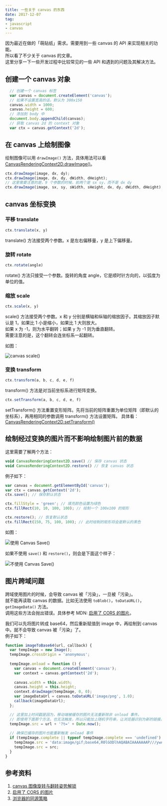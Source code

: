 ```yaml
---
title: 一些关于 canvas 的东西
date: 2017-12-07
tag: 
- javascript
- canvas
---
```


因为最近在做的「萌贴纸」需求。需要用到一些 canvas 的 API 来实现相关的功能。  
所以看了不少关于 canvas 的文章。  
这里分享一下一些开发过程中比较常见的一些 API 和遇到的问题及其解决方法。

<!-- more -->

## 创建一个 canvas 对象

```javascript
  // 创建一个 canvas 标签
  var canvas = document.createElement('canvas');
  // 如果不设置宽高的话，默认为 300x150
  canvas.width = 1000;
  canvas.height = 600;
  // 添加到 body 中
  document.body.appendChild(canvas);
  // 获取 canvas 2d 的 context 对象
  var ctx = canvas.getContext('2d');
```

## 在 canvas 上绘制图像

绘制图像可以用 `drawImage()` 方法，具体用法可以看 [CanvasRenderingContext2D.drawImage()](https://developer.mozilla.org/zh-CN/docs/Web/API/CanvasRenderingContext2D/drawImage)。

```javascript
ctx.drawImage(image, dx, dy);
ctx.drawImage(image, dx, dy, dWidth, dHeight);
// 这里需要注意的是，9 个参数的时候，前两个是 sx sy，而不是 dx dy
ctx.drawImage(image, sx, sy, sWidth, sHeight, dx, dy, dWidth, dHeight);
```

## canvas 坐标变换

### 平移 translate
```javascript
ctx.translate(x, y)
```
translate() 方法接受两个参数。x 是左右偏移量，y 是上下偏移量。

### 旋转 rotate
```javascript
ctx.rotate(angle)
```
rotate() 方法只接受一个参数。旋转的角度 angle，它是顺时针方向的，以弧度为单位的值。

### 缩放 scale
```javascript
ctx.scale(x, y)
```
scale() 方法接受两个参数。x 和 y 分别是横轴和纵轴的缩放因子。其缩放因子默认是 1，如果比 1 小是缩小，如果比 1 大则放大。  
如果 x 为 -1，则为水平翻转；如果 y 为 -1 则为垂直翻转。  
需要注意的是，这个翻转会连坐标系一起翻转。

如图：

![canvas scale()](https://ww4.sinaimg.cn/large/a15b4afegy1fm98692i3mj20qo0b43yr)

### 变换 transform
```javascript
ctx.transform(a, b, c, d, e, f)
```
transform() 方法是对当前坐标系进行矩阵变换。

```javascript
ctx.setTransform(a, b, c, d, e, f)
```
setTransform() 方法重置变形矩阵。先将当前的矩阵重置为单位矩阵（即默认的坐标系），再用相同的参数调用 transform() 方法设置矩阵。
具体看：[CanvasRenderingContext2D.setTransform()](https://developer.mozilla.org/zh-CN/docs/Web/API/CanvasRenderingContext2D/setTransform)

## 绘制经过变换的图片而不影响绘制图片前的数据

这里需要了解两个方法：

```javascript
void CanvasRenderingContext2D.save() // 保存 canvas 状态
void CanvasRenderingContext2D.restore() // 恢复 canvas 状态
```

例子如下：

```javascript
var canvas = document.getElementById('canvas');
var ctx = canvas.getContext('2d');
ctx.save(); // 保存默认状态

ctx.fillStyle = 'green'; // 填充颜色设置为绿色
ctx.fillRect(10, 10, 100, 100); // 绘制一个 100x100 的矩形

ctx.restore(); // 恢复默认状态
ctx.fillRect(150, 75, 100, 100); // 此时绘制的矩形将会是默认的黑色
```

如图：  

![使用 Canvas Save()](https://ww4.sinaimg.cn/large/a15b4afegy1fm96n5qr79j20b405k0sj)

如果不使用 `save()` 和 `restore()`，则会是下面这个样子：

![不使用 Canvas Save()](https://ww4.sinaimg.cn/large/a15b4afegy1fm96obtxajj20b405kt8i)

## 图片跨域问题

跨域使用图片的时候，会导致 canvas 被「污染」，一旦被「污染」。  
就不能再读取 canvas 的数据。比如无法使用 `toBlob()`，`toDataURL()`，`getImageData()` 方法。  
调用这些方法会抛出错误。具体参考 MDN: [启用了 CORS 的图片](https://developer.mozilla.org/zh-CN/docs/Web/HTML/CORS_enabled_image)。

我们可以先将图片转成 base64，然后重新赋值到 image 中，再绘制到 canvas 中。就不会导致 canvas 被「污染」了。  
例子如下：

```javascript
function imageToBase64(url, callback) {
  var tempImage = new Image();
  tempImage.crossOrigin = 'anonymous';
  
  tempImage.onload = function () {
    var canvas = document.createElement('canvas');
    var context = canvas.getContext('2d');
    
    canvas.width = this.width;
    canvas.height = this.height;
    context.drawImage(tempImage, 0, 0);
    var imageDataUrl = canvas.toDataURL('image/png', 1.0);
    callback(imageDataUrl);
  };

  // 这里加上时间戳是因为，移动端被缓存的图片无法重新除非 onload 事件。
  // 即使用下面那个方法，也无法触发，所以只能加上随机字符串，让浏览器识别为新的链接。
  tempImage.src = url + '?t=' + Date.now();
  
  // 确保已缓存的图片也能重新触发 onload 事件
  if (tempImage.complete || typeof tempImage.complete === 'undefined') {
    tempImage.src = 'data:image/gif;base64,R0lGODlhAQABAIAAAAAAAP///ywAAAAAAQABAAACAUwAOw==';
    tempImage.src = src;
  }
}
```

## 参考资料

1. [canvas 图像旋转与翻转姿势解锁](https://aotu.io/notes/2017/05/25/canvas-img-rotate-and-flip/index.html)
2. [启用了 CORS 的图片](https://developer.mozilla.org/zh-CN/docs/Web/HTML/CORS_enabled_image)
3. [浏览器的同源策略](https://developer.mozilla.org/zh-CN/docs/Web/Security/Same-origin_policy)
